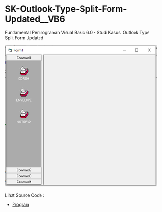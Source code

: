# SK-Outlook-Type-Split-Form-Updated__VB6
Fundamental Pemrograman Visual Basic 6.0 - Studi Kasus; Outlook Type Split Form Updated<br><br>
<img src="https://github.com/RizkyKhapidsyah/SK-Outlook-Type-Split-Form-Updated__VB6/blob/main/result/001.PNG"><br><br>
Lihat Source Code : <br>
- <a href="https://github.com/RizkyKhapidsyah/SK-Outlook-Type-Split-Form-Updated__VB6/blob/main/Form1.frm">Program</a>
